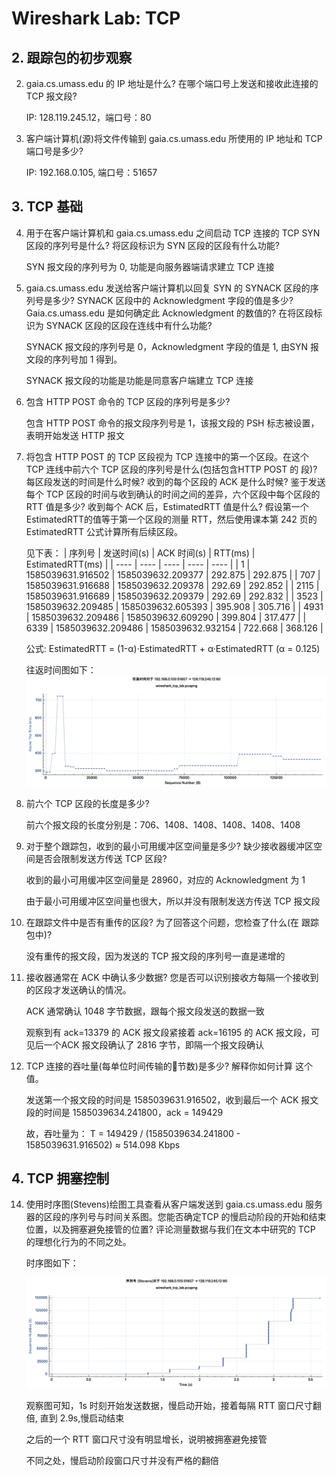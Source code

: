 # Wireshark Lab: TCP

## 2. 跟踪包的初步观察

2. gaia.cs.umass.edu 的 IP 地址是什么? 在哪个端口号上发送和接收此连接的 TCP 报文段?

    IP: 128.119.245.12，端口号：80

3. 客户端计算机(源)将文件传输到 gaia.cs.umass.edu 所使用的 IP 地址和 TCP 端口号是多少?

    IP: 192.168.0.105, 端口号：51657

## 3. TCP 基础

4. 用于在客户端计算机和 gaia.cs.umass.edu 之间启动 TCP 连接的 TCP SYN 区段的序列号是什么? 将区段标识为 SYN 区段的区段有什么功能?

    SYN 报文段的序列号为 0, 功能是向服务器端请求建立 TCP 连接

5. gaia.cs.umass.edu 发送给客户端计算机以回复 SYN 的 SYNACK 区段的序列号是多少? SYNACK 区段中的 Acknowledgment 字段的值是多少? Gaia.cs.umass.edu 是如何确定此 Acknowledgment 的数值的? 在将区段标识为 SYNACK 区段的区段在连线中有什么功能?

    SYNACK 报文段的序列号是 0，Acknowledgment 字段的值是 1, 由SYN 报文段的序列号加 1 得到。
    
    SYNACK 报文段的功能是功能是同意客户端建立 TCP 连接

6. 包含 HTTP POST 命令的 TCP 区段的序列号是多少?

    包含 HTTP POST 命令的报文段序列号是 1，该报文段的 PSH 标志被设置，表明开始发送 HTTP 报文

7. 将包含 HTTP POST 的 TCP 区段视为 TCP 连接中的第一个区段。在这个 TCP 连线中前六个 TCP 区段的序列号是什么(包括包含HTTP POST 的 段)? 每区段发送的时间是什么时候? 收到的每个区段的 ACK 是什么时候? 鉴于发送每个 TCP 区段的时间与收到确认的时间之间的差异，六个区段中每个区段的 RTT 值是多少? 收到每个 ACK 后，EstimatedRTT 值是什么? 假设第一个 EstimatedRTT的值等于第一个区段的测量 RTT，然后使用课本第 242 页的 EstimatedRTT 公式计算所有后续区段。

    见下表：
    |  序列号   | 发送时间(s)  | ACK 时间(s) | RTT(ms) | EstimatedRTT(ms) |
    |  ----  | ----  | ----  | ----  | ----  |
    | 1    | 1585039631.916502 | 1585039632.209377 | 292.875 | 292.875 |
    | 707  | 1585039631.916688 | 1585039632.209378 | 292.69  | 292.852 |
    | 2115 | 1585039631.916689 | 1585039632.209379 | 292.69  | 292.832 |
    | 3523 | 1585039632.209485 | 1585039632.605393 | 395.908 | 305.716 |
    | 4931 | 1585039632.209486 | 1585039632.609290 | 399.804 | 317.477 |
    | 6339 | 1585039632.209486 | 1585039632.932154 | 722.668 | 368.126 |

    公式: EstimatedRTT = (1-α)·EstimatedRTT + α·EstimatedRTT (α = 0.125)

    往返时间图如下：
    ![Round Trip Time Graph](https://raw.githubusercontent.com/china-university-mooc/Computer-Network/master/resource/rtt-graph.png)
8. 前六个 TCP 区段的长度是多少?

    前六个报文段的长度分别是：706、1408、1408、1408、1408、1408

9. 对于整个跟踪包，收到的最小可用缓冲区空间量是多少? 缺少接收器缓冲区空间是否会限制发送方传送 TCP 区段?

    收到的最小可用缓冲区空间量是 28960，对应的 Acknowledgment 为 1
    
    由于最小可用缓冲区空间量也很大，所以并没有限制发送方传送 TCP 报文段

10. 在跟踪文件中是否有重传的区段? 为了回答这个问题，您检查了什么(在 跟踪包中)?

    没有重传的报文段，因为发送的 TCP 报文段的序列号一直是递增的

11. 接收器通常在 ACK 中确认多少数据? 您是否可以识别接收方每隔一个接收到的区段才发送确认的情况。

    ACK 通常确认 1048 字节数据，跟每个报文段发送的数据一致

    观察到有 ack=13379 的 ACK 报文段紧接着 ack=16195 的 ACK 报文段，可见后一个ACK 报文段确认了 2816 字节，即隔一个报文段确认

12. TCP 连接的吞吐量(每单位时间传输的􏰁节数)是多少? 解释你如何计算 这个值。

    发送第一个报文段的时间是 1585039631.916502，收到最后一个 ACK 报文段的时间是 1585039634.241800，ack = 149429
    
    故，吞吐量为： T = 149429 / (1585039634.241800 - 1585039631.916502) ≈ 514.098 Kbps

## 4. TCP 拥塞控制

14. 使用时序图(Stevens)绘图工具查看从客户端发送到 gaia.cs.umass.edu 服务器的区段的序列号与时间关系图。您能否确定TCP 的慢启动阶段的开始和结束位置，以及拥塞避免接管的位置? 评论测量数据与我们在文本中研究的 TCP 的理想化行为的不同之处。
		
    时序图如下：
			 
    ![Time Sequence Graph](https://raw.githubusercontent.com/china-university-mooc/Computer-Network/master/resource/time-sequence-graph.png)

    观察图可知，1s 时刻开始发送数据，慢启动开始，接着每隔 RTT 窗口尺寸翻倍, 直到 2.9s,慢启动结束

    之后的一个 RTT 窗口尺寸没有明显增长，说明被拥塞避免接管

    不同之处，慢启动阶段窗口尺寸并没有严格的翻倍
